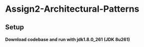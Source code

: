 # Assign2-Architectural-Patterns
## Setup
#### Download codebase and run with jdk1.8.0_261 (JDK 8u261)

